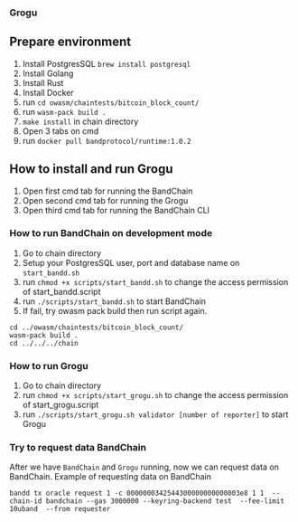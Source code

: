 ### Grogu

## Prepare environment

1. Install PostgresSQL `brew install postgresql`
2. Install Golang
3. Install Rust
4. Install Docker
5. run `cd owasm/chaintests/bitcoin_block_count/`
6. run `wasm-pack build .`
7. `make install` in chain directory
8. Open 3 tabs on cmd
9. run `docker pull bandprotocol/runtime:1.0.2`

## How to install and run Grogu

1. Open first cmd tab for running the BandChain
2. Open second cmd tab for running the Grogu
3. Open third cmd tab for running the BandChain CLI

### How to run BandChain on development mode

1. Go to chain directory
2. Setup your PostgresSQL user, port and database name on `start_bandd.sh`
3. run `chmod +x scripts/start_bandd.sh` to change the access permission of start_bandd.script
4. run `./scripts/start_bandd.sh` to start BandChain
5. If fail, try owasm pack build then run script again.

```
cd ../owasm/chaintests/bitcoin_block_count/
wasm-pack build .
cd ../../../chain
```

### How to run Grogu

1. Go to chain directory
2. run `chmod +x scripts/start_grogu.sh` to change the access permission of start_grogu.script
3. run `./scripts/start_grogu.sh validator [number of reporter]` to start Grogu

### Try to request data BandChain

After we have `BandChain` and `Grogu` running, now we can request data on BandChain.
Example of requesting data on BandChain

```
bandd tx oracle request 1 -c 0000000342544300000000000003e8 1 1  --chain-id bandchain --gas 3000000 --keyring-backend test  --fee-limit 10uband  --from requester
```
